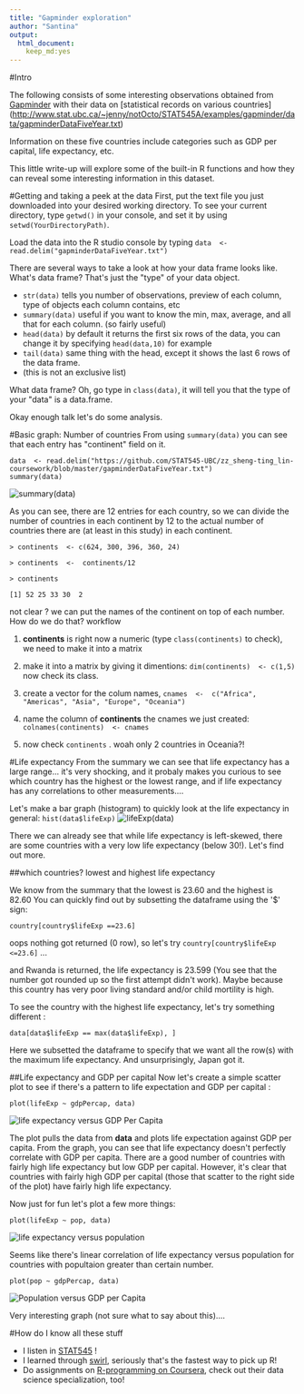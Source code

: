 ```yaml
---
title: "Gapminder exploration"
author: "Santina"
output: 
  html_document:
    keep_md:yes
---
```

#Intro

The following consists of some interesting observations obtained from 
[Gapminder](http://www.gapminder.org/) with their data on [statistical records 
on various countries] (http://www.stat.ubc.ca/~jenny/notOcto/STAT545A/examples/gapminder/data/gapminderDataFiveYear.txt)

Information on these five countries include categories such as GDP per capital, life expectancy, etc. 

This little write-up will explore some of the built-in R functions and how they can reveal some interesting information in this dataset. 


#Getting and taking a peek at the data
First, put the text file you just downloaded into your desired working directory. To see your current directory, type `getwd()` in your console, and set it by using `setwd(YourDirectoryPath)`. 

Load the data into the R studio console by typing `data  <- read.delim("gapminderDataFiveYear.txt")`

There are several ways to take a look at how your data frame looks like. What's data frame? That's just the "type" of your data object. 
- `str(data)` tells you number of observations, preview of each column, type of objects each column contains, etc
- `summary(data)` useful if you want to know the min, max, average, and all that for each column. (so fairly useful)
- `head(data)` by default it returns the first six rows of the data, you can change it by specifying `head(data,10)` for example
- `tail(data)` same thing with the head, except it shows the last 6 rows of the data frame. 
- (this is not an exclusive list)

What data frame? Oh, go type in `class(data)`, it will tell you that the type of your "data" is a data.frame. 

Okay enough talk let's do some analysis. 

#Basic graph: Number of countries 
From using `summary(data)` you can see that each entry has "continent" field on it. 
```{r }
data  <- read.delim("https://github.com/STAT545-UBC/zz_sheng-ting_lin-coursework/blob/master/gapminderDataFiveYear.txt")
summary(data)
```

![summary(data)](https://github.com/STAT545-UBC/zz_sheng-ting_lin-coursework/blob/master/images_gapminder/summary.JPG)


As you can see, there are 12 entries for each country, so we can divide the number of countries in each continent by 12 to the actual number of countries there are (at least in this study) in each continent. 

`> continents  <- c(624, 300, 396, 360, 24)`

`> continents  <-  continents/12`

`> continents  `

`[1] 52 25 33 30  2`

not clear ? we can put the names of the continent on top of each number. How do we do that? workflow

1. __continents__ is right now a numeric (type `class(continents)` to check), we need to make it into a matrix 

2. make it into a matrix by giving it dimentions: `dim(continents)  <- c(1,5)` now check its class. 

3. create a vector for the colum names, `cnames  <-  c("Africa", "Americas", "Asia", "Europe", "Oceania")`

4. name the column of __continents__ the cnames we just created: `colnames(continents)  <- cnames`

5. now check `continents` . woah only 2 countries in Oceania?!  

#Life expectancy 
From the summary we can see that life expectancy has a large range... it's very shocking, and it probaly makes you curious to see which country has the highest or the lowest range, and if life expectancy has any correlations to other measurements.... 

Let's make a bar graph (histogram) to quickly look at the life expectancy in general: 
`hist(data$lifeExp)` 
![lifeExp(data)](https://github.com/STAT545-UBC/zz_sheng-ting_lin-coursework/blob/master/images_gapminder/lifeExp_histo.jpeg)


There we can already see that while life expectancy is left-skewed, there are some countries with a very low life expectancy (below 30!). Let's find out more. 

##which countries? lowest and highest life expectancy 

We know from the summary that the lowest is 23.60 and the highest is 82.60
You can quickly find out by subsetting the dataframe using the '$' sign: 

`country[country$lifeExp ==23.6]` 

oops nothing got returned (0 row), so let's try `country[country$lifeExp <=23.6]` ... 

and Rwanda is returned, the life expectancy is 23.599 (You see that the number got rounded up so the first attempt didn't work). Maybe because this country has very poor living standard and/or child mortility is high. 

To see the country with the highest life expectancy, let's try something different : 

`data[data$lifeExp == max(data$lifeExp), ]` 

Here we subsetted the dataframe to specify that we want all the row(s) with the maximum life expectancy. And unsurprisingly, Japan got it. 

##Life expectancy and GDP per capital
Now let's create a simple scatter plot to see if there's a pattern to life expectation and GDP per capital : 

`plot(lifeExp ~ gdpPercap, data)`  

![life expectancy versus GDP Per Capita](https://github.com/STAT545-UBC/zz_sheng-ting_lin-coursework/blob/master/images_gapminder/lifeExp_gdpPercap.jpeg)

The plot pulls the data from __data__ and plots life expectation against GDP per capita. From the graph, you can see that life expectancy doesn't perfectly correlate with GDP per capita. There are a good number of countries with fairly high life expectancy but low GDP per capital. However, it's clear that countries with fairly high GDP per capital (those that scatter to the right side of the plot) have fairly high life expectancy. 

Now just for fun let's plot a few more things: 

`plot(lifeExp ~ pop, data)`

![life expectancy versus population](https://github.com/STAT545-UBC/zz_sheng-ting_lin-coursework/blob/master/images_gapminder/lifeExp_pop.jpeg)

Seems like there's linear correlation of life expectancy versus population for countries with popultaion greater than certain number. 


`plot(pop ~ gdpPercap, data)`

![Population versus GDP per Capita](https://github.com/STAT545-UBC/zz_sheng-ting_lin-coursework/blob/master/images_gapminder/pop_gdpPercap.jpeg)

Very interesting graph (not sure what to say about this).... 


#How do I know all these stuff 
- I listen in [STAT545](http://stat545-ubc.github.io/index.html) ! 
- I learned through [swirl](http://swirlstats.com/students.html), seriously that's the fastest way to pick up R! 
- Do assignments on [R-programming on Coursera](https://www.coursera.org/course/rprog), check out their data science specialization, too! 
